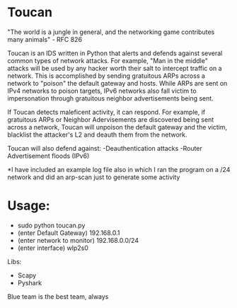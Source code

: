 # Toucan

"The world is a jungle in general, and the networking game contributes many animals" - RFC 826
 
Toucan is an IDS written in Python that alerts and defends against several common types of network attacks. For example, "Man in the middle" attacks will be used by any hacker worth their salt to intercept traffic on a network. This is accomplished by sending gratuitous ARPs across a network to "poison" the default gateway and hosts. While ARPs are sent on IPv4 networks to poison targets, IPv6 networks also fall victim to impersonation through gratuitous neighbor advertisements being sent.

If Toucan detects maleficent activity, it can respond. For example, if gratuitous ARPs or Neighbor Adervisements are discovered being sent across a network, Toucan will unpoison the default gateway and the victim, blacklist the attacker's L2 and deauth them from the network.

Toucan will also defend against:
-Deauthentication attacks
-Router Advertisement floods (IPv6)


*I have included an example log file also in which I ran the program on a /24 network and did an arp-scan just to generate some activity

# Usage:
- sudo python toucan.py 
- (enter Default Gateway) 192.168.0.1
- (enter network to monitor) 192.168.0.0/24
- (enter interface) wlp2s0

Libs:

- Scapy
- Pyshark

Blue team is the best team, always
